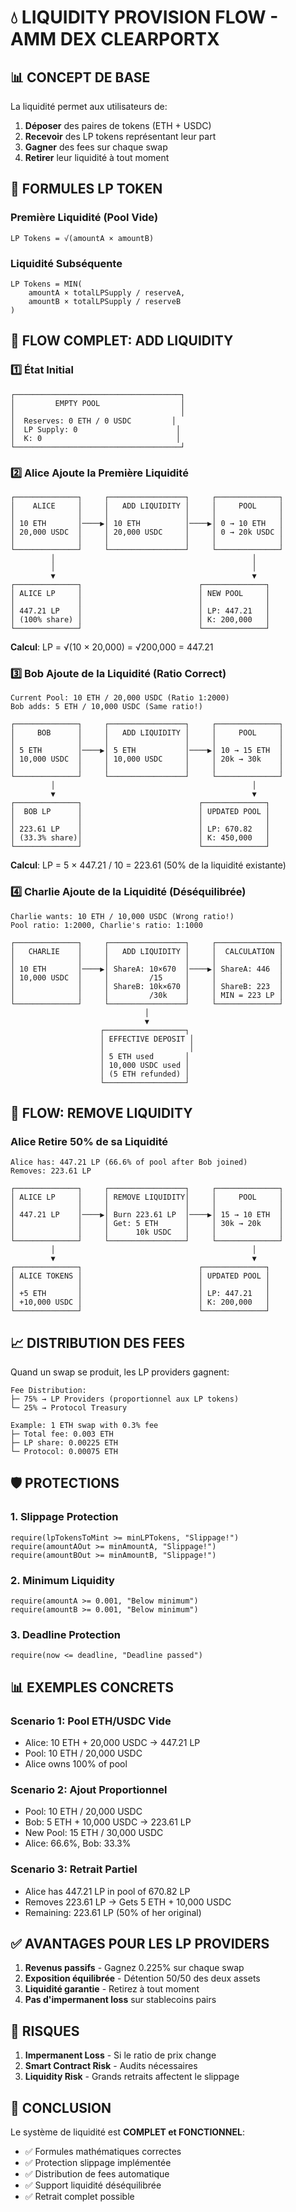 # 💧 LIQUIDITY PROVISION FLOW - AMM DEX CLEARPORTX

## 📊 CONCEPT DE BASE

La liquidité permet aux utilisateurs de:
1. **Déposer** des paires de tokens (ETH + USDC)
2. **Recevoir** des LP tokens représentant leur part
3. **Gagner** des fees sur chaque swap
4. **Retirer** leur liquidité à tout moment

## 🔢 FORMULES LP TOKEN

### Première Liquidité (Pool Vide)
```
LP Tokens = √(amountA × amountB)
```

### Liquidité Subséquente
```
LP Tokens = MIN(
    amountA × totalLPSupply / reserveA,
    amountB × totalLPSupply / reserveB
)
```

## 🚀 FLOW COMPLET: ADD LIQUIDITY

### 1️⃣ État Initial
```
┌─────────────────────────────────────┐
│         EMPTY POOL                  │
│                                     │
│  Reserves: 0 ETH / 0 USDC         │
│  LP Supply: 0                      │
│  K: 0                              │
└─────────────────────────────────────┘
```

### 2️⃣ Alice Ajoute la Première Liquidité
```
┌──────────────┐     ┌─────────────────┐     ┌──────────────┐
│    ALICE     │     │   ADD LIQUIDITY │     │     POOL     │
│              │     │                 │     │              │
│ 10 ETH       │────▶│ 10 ETH          │────▶│ 0 → 10 ETH   │
│ 20,000 USDC  │     │ 20,000 USDC     │     │ 0 → 20k USDC │
│              │     │                 │     │              │
└──────────────┘     └─────────────────┘     └──────────────┘
         │                                            │
         │                                            │
         ▼                                            ▼
┌──────────────┐                          ┌──────────────┐
│ ALICE LP     │                          │ NEW POOL     │
│              │                          │              │
│ 447.21 LP    │                          │ LP: 447.21   │
│ (100% share) │                          │ K: 200,000   │
└──────────────┘                          └──────────────┘
```

**Calcul**: LP = √(10 × 20,000) = √200,000 = 447.21

### 3️⃣ Bob Ajoute de la Liquidité (Ratio Correct)
```
Current Pool: 10 ETH / 20,000 USDC (Ratio 1:2000)
Bob adds: 5 ETH / 10,000 USDC (Same ratio!)

┌──────────────┐     ┌─────────────────┐     ┌──────────────┐
│     BOB      │     │   ADD LIQUIDITY │     │     POOL     │
│              │     │                 │     │              │
│ 5 ETH        │────▶│ 5 ETH           │────▶│ 10 → 15 ETH  │
│ 10,000 USDC  │     │ 10,000 USDC     │     │ 20k → 30k    │
│              │     │                 │     │              │
└──────────────┘     └─────────────────┘     └──────────────┘
         │                                            │
         ▼                                            ▼
┌──────────────┐                          ┌──────────────┐
│  BOB LP      │                          │ UPDATED POOL │
│              │                          │              │
│ 223.61 LP    │                          │ LP: 670.82   │
│ (33.3% share)│                          │ K: 450,000   │
└──────────────┘                          └──────────────┘
```

**Calcul**: LP = 5 × 447.21 / 10 = 223.61 (50% de la liquidité existante)

### 4️⃣ Charlie Ajoute de la Liquidité (Déséquilibrée)
```
Charlie wants: 10 ETH / 10,000 USDC (Wrong ratio!)
Pool ratio: 1:2000, Charlie's ratio: 1:1000

┌──────────────┐     ┌─────────────────┐     ┌──────────────┐
│   CHARLIE    │     │   ADD LIQUIDITY │     │  CALCULATION │
│              │     │                 │     │              │
│ 10 ETH       │────▶│ ShareA: 10×670  │────▶│ ShareA: 446  │
│ 10,000 USDC  │     │         /15     │     │              │
│              │     │ ShareB: 10k×670 │     │ ShareB: 223  │
│              │     │         /30k    │     │ MIN = 223 LP │
└──────────────┘     └─────────────────┘     └──────────────┘
                              │
                              ▼
                    ┌──────────────────┐
                    │ EFFECTIVE DEPOSIT │
                    │                   │
                    │ 5 ETH used       │
                    │ 10,000 USDC used │
                    │ (5 ETH refunded) │
                    └──────────────────┘
```

## 🔄 FLOW: REMOVE LIQUIDITY

### Alice Retire 50% de sa Liquidité
```
Alice has: 447.21 LP (66.6% of pool after Bob joined)
Removes: 223.61 LP

┌──────────────┐     ┌─────────────────┐     ┌──────────────┐
│ ALICE LP     │     │ REMOVE LIQUIDITY│     │     POOL     │
│              │     │                 │     │              │
│ 447.21 LP    │────▶│ Burn 223.61 LP  │────▶│ 15 → 10 ETH  │
│              │     │ Get: 5 ETH      │     │ 30k → 20k    │
│              │     │      10k USDC   │     │              │
└──────────────┘     └─────────────────┘     └──────────────┘
         │                                            │
         ▼                                            ▼
┌──────────────┐                          ┌──────────────┐
│ ALICE TOKENS │                          │ UPDATED POOL │
│              │                          │              │
│ +5 ETH       │                          │ LP: 447.21   │
│ +10,000 USDC │                          │ K: 200,000   │
└──────────────┘                          └──────────────┘
```

## 📈 DISTRIBUTION DES FEES

Quand un swap se produit, les LP providers gagnent:
```
Fee Distribution:
├─ 75% → LP Providers (proportionnel aux LP tokens)
└─ 25% → Protocol Treasury

Example: 1 ETH swap with 0.3% fee
├─ Total fee: 0.003 ETH
├─ LP share: 0.00225 ETH
└─ Protocol: 0.00075 ETH
```

## 🛡️ PROTECTIONS

### 1. Slippage Protection
```solidity
require(lpTokensToMint >= minLPTokens, "Slippage!")
require(amountAOut >= minAmountA, "Slippage!")
require(amountBOut >= minAmountB, "Slippage!")
```

### 2. Minimum Liquidity
```solidity
require(amountA >= 0.001, "Below minimum")
require(amountB >= 0.001, "Below minimum")
```

### 3. Deadline Protection
```solidity
require(now <= deadline, "Deadline passed")
```

## 📊 EXEMPLES CONCRETS

### Scenario 1: Pool ETH/USDC Vide
- Alice: 10 ETH + 20,000 USDC → 447.21 LP
- Pool: 10 ETH / 20,000 USDC
- Alice owns 100% of pool

### Scenario 2: Ajout Proportionnel
- Pool: 10 ETH / 20,000 USDC
- Bob: 5 ETH + 10,000 USDC → 223.61 LP
- New Pool: 15 ETH / 30,000 USDC
- Alice: 66.6%, Bob: 33.3%

### Scenario 3: Retrait Partiel
- Alice has 447.21 LP in pool of 670.82 LP
- Removes 223.61 LP → Gets 5 ETH + 10,000 USDC
- Remaining: 223.61 LP (50% of her original)

## ✅ AVANTAGES POUR LES LP PROVIDERS

1. **Revenus passifs** - Gagnez 0.225% sur chaque swap
2. **Exposition équilibrée** - Détention 50/50 des deux assets
3. **Liquidité garantie** - Retirez à tout moment
4. **Pas d'impermanent loss** sur stablecoins pairs

## 🚨 RISQUES

1. **Impermanent Loss** - Si le ratio de prix change
2. **Smart Contract Risk** - Audits nécessaires
3. **Liquidity Risk** - Grands retraits affectent le slippage

## 🎯 CONCLUSION

Le système de liquidité est **COMPLET et FONCTIONNEL**:
- ✅ Formules mathématiques correctes
- ✅ Protection slippage implémentée
- ✅ Distribution de fees automatique
- ✅ Support liquidité déséquilibrée
- ✅ Retrait complet possible
